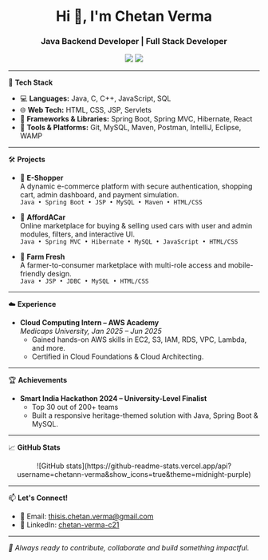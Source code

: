 <h1 align="center">Hi 👋, I'm Chetan Verma</h1>
<h3 align="center">Java Backend Developer | Full Stack Developer</h3>

<p align="center">
  <a href="mailto:thisis.chetan.verma@gmail.com"><img src="https://img.shields.io/badge/Email-D14836?style=for-the-badge&logo=gmail&logoColor=white"/></a>
  <a href="https://www.linkedin.com/in/chetan-verma-c21" target="_blank"><img src="https://img.shields.io/badge/LinkedIn-0077B5?style=for-the-badge&logo=linkedin&logoColor=white"/></a>
</p>

---

🔧 **Tech Stack**

- 💻 **Languages:** Java, C, C++, JavaScript, SQL  
- 🌐 **Web Tech:** HTML, CSS, JSP, Servlets  
- 🚀 **Frameworks & Libraries:** Spring Boot, Spring MVC, Hibernate, React  
- 🧰 **Tools & Platforms:** Git, MySQL, Maven, Postman, IntelliJ, Eclipse, WAMP  

---

🛠️ **Projects**

- 🔹 **E-Shopper**  
  A dynamic e-commerce platform with secure authentication, shopping cart, admin dashboard, and payment simulation.  
  `Java • Spring Boot • JSP • MySQL • Maven • HTML/CSS`

- 🔹 **AffordACar**  
  Online marketplace for buying & selling used cars with user and admin modules, filters, and interactive UI.  
  `Java • Spring MVC • Hibernate • MySQL • JavaScript • HTML/CSS`

- 🔹 **Farm Fresh**  
  A farmer-to-consumer marketplace with multi-role access and mobile-friendly design.  
  `Java • JSP • JDBC • MySQL • HTML/CSS`

---

☁️ **Experience**

- **Cloud Computing Intern – AWS Academy**  
  *Medicaps University, Jan 2025 – Jun 2025*  
  - Gained hands-on AWS skills in EC2, S3, IAM, RDS, VPC, Lambda, and more.
  - Certified in Cloud Foundations & Cloud Architecting.

---

🏆 **Achievements**

- **Smart India Hackathon 2024 – University-Level Finalist**  
  - Top 30 out of 200+ teams  
  - Built a responsive heritage-themed solution with Java, Spring Boot & MySQL.

---

📈 **GitHub Stats**

<p align="center">
  ![GitHub stats](https://github-readme-stats.vercel.app/api?username=chetann-verma&show_icons=true&theme=midnight-purple)

</p>

---

📫 **Let's Connect!**

- 💬 Email: [thisis.chetan.verma@gmail.com](mailto:thisis.chetan.verma@gmail.com)
- 🔗 LinkedIn: [chetan-verma-c21](https://www.linkedin.com/in/chetan-verma-c21)

---

_🚀 Always ready to contribute, collaborate and build something impactful._

